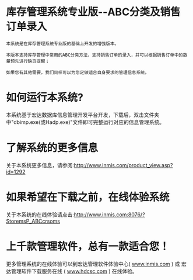 # 库存管理系统专业版--ABC分类及销售订单录入

    本系统是在库存管理系统专业版的基础上开发的增强版本。

    本版本支持库存管理中常用的ABC分类方法，支持销售订单的录入，并可以根据销售订单中的数量预先进行缺货提醒；

    如果您有其他需要，我们同样可以为您定做适合自身要求的管理信息系统。

# 如何运行本系统?

本系统基于宏达数据库信息管理开发平台开发，下载后，双击文件夹中"dbimp.exe(或Hadp.exe)"文件即可完整运行对应的信息管理系统。

# 了解系统的更多信息

关于本系统更多信息，请参阅:http://www.inmis.com/product_view.asp?id=1292

# 如果希望在下载之前，在线体验系统

关于本系统的在线体验请点击:http://www.inmis.com:8076/?StoremsP_ABCcrsoms

# 上千款管理软件，总有一款适合您！

更多管理系统的在线体验可以到宏达管理软件体验中心( www.inmis.com ) 或 宏达管理软件下载服务在线 ( www.hdcsc.com ) 在线体验。

